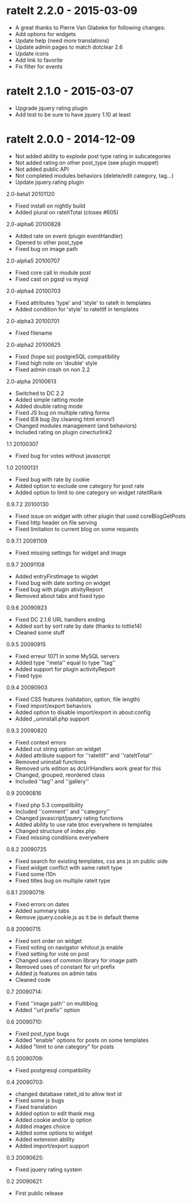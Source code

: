rateIt 2.2.0 - 2015-03-09
=========================
* A great thanks to Pierre Van Glabeke for following changes:
* Add options for widgets
* Update help (need more translations)
* Update admin pages to match dotclear 2.6
* Update icons
* Add link to favorite
* Fix filter for events

rateIt 2.1.0 - 2015-03-07
=========================
* Upgrade jquery rating plugin
* Add test to be sure to have jquery 1.10 at least

rateIt 2.0.0 - 2014-12-09
=========================
 * Not added ability to explode post type rating in subcategories
 * Not added rating on other post_type (see plugin muppet)
 * Not added public API
 * Not completed modules behaviors (delete/edit category, tag...)
 * Update jquery.rating plugin

2.0-beta1 20101120
 * Fixed install on nightly build
 * Added plural on rateItTotal (closes #605)

2.0-alpha6 20100828
 * Added rate on event (plugin eventHandler)
 * Opened to other post_type
 * Fixed bug on image path

2.0-alpha5 20100707
 * Fixed core call in module post
 * Fixed cast on pgsql vs mysql

2.0-alpha4 20100703
 * Fixed attributes 'type' and 'style' to rateIt in templates
 * Added condition for 'style' to rateItIf in templates

2.0-alpha3 20100701
 * Fixed filename

2.0-alpha2 20100625
 * Fixed (hope so) postgreSQL compatibility
 * Fixed high note on 'double' style
 * Fixed admin crash on non 2.2

2.0-alpha 20100613
 * Switched to DC 2.2
 * Added simple ratting mode
 * Added double rating mode
 * Fixed JS bug on multiple rating forms
 * Fixed IE8 bug (by cleaning html errors!)
 * Changed modules management (and behaviors)
 * Included rating on plugin cinecturlink2

1.1 20100307
 * Fixed bug for votes without javascript

1.0 20100131
 * Fixed bug with rate by cookie
 * Added option to exclude one category for post rate
 * Added option to limit to one category on widget rateItRank

0.9.7.2 20100130
 * Fixed issue on widget with other plugin that used coreBlogGetPosts
 * Fixed http header on file serving
 * Fixed limitation to current blog on some requests

0.9.7.1 20091109
 * Fixed missing settings for widget and image

0.9.7 20091108
 * Added entryFirstImage to wigdet
 * Fixed bug with date sorting on widget
 * Fixed bug with plugin ativityReport
 * Removed about tabs and fixed typo

0.9.6 20090923
 * Fixed DC 2.1.6 URL handlers ending
 * Added sort by sort rate by date (thanks to lottie14)
 * Cleaned some stuff

0.9.5 20090915
 * Fixed erreur 1071 in some MySQL servers
 * Added type ''meta'' equal to type ''tag''
 * Added support for plugin activityReport
 * Fixed typo

0.9.4 20090903
 * Fixed CSS features (validation, option, file length)
 * Fixed import/export behaviors
 * Added option to disable import/export in about:config
 * Added _uninstall.php support

0.9.3 20090820
 * Fixed context errors
 * Added cut string option on widget
 * Added attribute support for ''rateItIf'' and ''rateItTotal''
 * Removed uninstall functions
 * Removed urls edition as dcUrlHandlers work great for this
 * Changed, grouped, reordered class
 * Included ''tag'' and ''gallery''

0.9 20090816
 * Fixed php 5.3 compatibility
 * Included ''comment'' and ''category''
 * Changed javascript/jquery rating functions
 * Added ability to use rate bloc everywhere in templates
 * Changed structure of index.php
 * Fixed missing conditions everywhere

0.8.2 20090725
 * Fixed search for existing templates, css ans js on public side
 * Fixed widget conflict with same rateIt type
 * Fixed some l10n
 * Fixed titles bug on multiple rateit type

0.8.1 20090719:
 * Fixed errors on dates
 * Added summary tabs
 * Remove jquery.cookie.js as it be in default theme

0.8 20090715
 * Fixed sort order on widget
 * Fixed voting on navigator whitout js enable
 * Fixed setting for vote on post
 * Changed uses of common library for image path
 * Removed uses of constant for url prefix
 * Added js features on admin tabs
 * Cleaned code

0.7 20090714:
 * Fixed ''image path'' on multiblog
 * Added ''url prefix'' option

0.6 20090710:
 * Fixed post_type bugs
 * Added "enable" options for posts on some templates
 * Added "limit to one category" for posts

0.5 20090709:
 * Fixed postgresql compatibility

0.4 20090703:
 * changed database rateit_id to allow text id
 * Fixed some js bugs
 * Fixed translation
 * Added option to edit thank msg
 * Added cookie and/or ip option
 * Added images choice
 * Added some options to widget
 * Added extension ability
 * Added import/export support

0.3 20090625:
 * Fixed jquery rating system

0.2 20090621:
 * First public release
